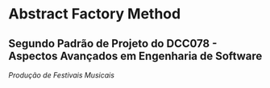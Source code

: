 
# Abstract Factory Method
## Segundo Padrão de Projeto do DCC078 - Aspectos Avançados em Engenharia de Software
*Produção de Festivais Musicais*
